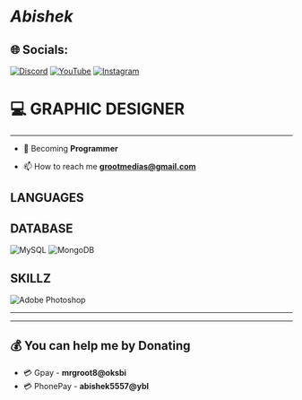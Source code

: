 # **_Abishek_**

<!-- <p align="left"> <img src="https://komarev.com/ghpvc/?username=MrGrootx&label=Profile%20views&color=0e75b6&style=flat" alt="Abishek" /> </p> -->

## 🌐 **Socials**:
[![Discord](https://img.shields.io/badge/Discord-%237289DA.svg?logo=discord&logoColor=white)](https://discord.gg/aDhj458zQ8)
[![YouTube](https://img.shields.io/badge/YouTube-%23FF0000.svg?logo=YouTube&logoColor=white)](https://www.youtube.com/channel/UC5G5dJeO7-dEQ42FbFoItyA)
[![Instagram](https://img.shields.io/badge/Instagram-%23E4405F.svg?logo=Instagram&logoColor=white)](https://www.instagram.com/grootmedias3/)

# 💻 **GRAPHIC DESIGNER**
---
- 🔭 Becoming **Programmer**
<!-- 
 - 🌱 I’m currently learning **Python** -->

- 📫 How to reach me **grootmedias@gmail.com**



## **LANGUAGES**

<!-- ![Lua](https://img.shields.io/badge/lua-%232C2D72.svg?style=for-the-badge&logo=lua&logoColor=white)
![HTML5](https://img.shields.io/badge/html5-%23E34F26.svg?style=for-the-badge&logo=html5&logoColor=white)
![CSS3](https://img.shields.io/badge/css3-%231572B6.svg?style=for-the-badge&logo=css3&logoColor=white)  -->
## **DATABASE**

![MySQL](https://img.shields.io/badge/mysql-%2300f.svg?style=for-the-badge&logo=mysql&logoColor=white)
![MongoDB](https://img.shields.io/badge/MongoDB-%234ea94b.svg?style=for-the-badge&logo=mongodb&logoColor=white)

## **SKILLZ**

![Adobe Photoshop](https://img.shields.io/badge/adobephotoshop-%2331A8FF.svg?style=for-the-badge&logo=adobephotoshop&logoColor=white)
<!-- ![Adobe Illustrator](https://img.shields.io/badge/adobeillustrator-%23FF6F00.svg?style=for-the-badge&logo=adobephotoshop&logoColor=white) -->
<!-- ![Illustrator](https://img.shields.io/badge/-Illustrator-05122A?style=flat&logo=adobe-illustrator)&nbsp;
![Photoshop](https://img.shields.io/badge/-Photoshop-05122A?style=flat&logo=adobe-photoshop)&nbsp;
--- -->



---

---

  ## 💰 **You can help me by Donating**
- 💳 Gpay - **mrgroot8@oksbi**
- 💳 PhonePay - **abishek5557@ybl**



